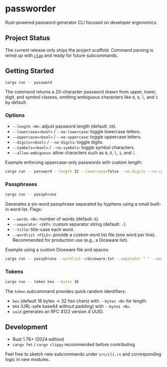 # passworder

Rust-powered password generator CLI focused on developer ergonomics.

## Project Status

The current release only ships the project scaffold. Command parsing is wired up with [`clap`](https://github.com/clap-rs/clap) and ready for future subcommands.

## Getting Started

```bash
cargo run -- password
```

The command returns a 20-character password drawn from upper, lower, digit, and symbol classes, omitting ambiguous characters like `0`, `O`, `l`, and `1` by default.

### Options

- `--length <N>`: adjust password length (default: `20`).
- `--lowercase=<bool>` / `--no-lowercase`: toggle lowercase letters.
- `--uppercase=<bool>` / `--no-uppercase`: toggle uppercase letters.
- `--digits=<bool>` / `--no-digits`: toggle digits.
- `--symbols=<bool>` / `--no-symbols`: toggle symbol characters.
- `--allow-ambiguous`: allow characters such as `0`, `O`, `l`, `1`, and `|`.

Example enforcing uppercase-only passwords with custom length:

```bash
cargo run -- password --length 32 --lowercase=false --no-digits --no-symbols
```

### Passphrases

```bash
cargo run -- passphrase
```

Generates a six-word passphrase separated by hyphens using a small built-in word list. Flags:

- `--words <N>`: number of words (default: `6`).
- `--separator <SEP>`: custom separator string (default: `-`).
- `--title`: title-case each word.
- `--wordlist <FILE>`: provide a custom word list file (one word per line). Recommended for production use (e.g., a Diceware list).

Example using a custom Diceware file and spaces:

```bash
cargo run -- passphrase --wordlist ~/diceware.txt --separator " " --words 8 --title
```

### Tokens

```bash
cargo run -- token hex --bytes 16
```

The `token` subcommand provides quick random identifiers:

- `hex` (default 16 bytes → 32 hex chars) with `--bytes <N>` for length.
- `b64` (URL-safe base64 without padding) with `--bytes <N>`.
- `uuid` generates an RFC 4122 version 4 UUID.

## Development

- Rust 1.76+ (2024 edition)
- `cargo fmt` / `cargo clippy` recommended before contributing

Feel free to sketch new subcommands under `src/cli.rs` and corresponding logic in new modules.
